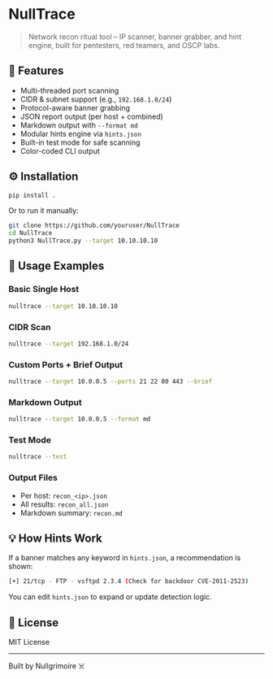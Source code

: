 # NullTrace

> Network recon ritual tool – IP scanner, banner grabber, and hint engine, built for pentesters, red teamers, and OSCP labs.

## 🔮 Features
- Multi-threaded port scanning
- CIDR & subnet support (e.g., `192.168.1.0/24`)
- Protocol-aware banner grabbing
- JSON report output (per host + combined)
- Markdown output with `--format md`
- Modular hints engine via `hints.json`
- Built-in test mode for safe scanning
- Color-coded CLI output

## ⚙️ Installation
```bash
pip install .
```
Or to run it manually:
```bash
git clone https://github.com/youruser/NullTrace
cd NullTrace
python3 NullTrace.py --target 10.10.10.10
```

## 🚀 Usage Examples

### Basic Single Host
```bash
nulltrace --target 10.10.10.10
```

### CIDR Scan
```bash
nulltrace --target 192.168.1.0/24
```

### Custom Ports + Brief Output
```bash
nulltrace --target 10.0.0.5 --ports 21 22 80 443 --brief
```

### Markdown Output
```bash
nulltrace --target 10.0.0.5 --format md
```

### Test Mode
```bash
nulltrace --test
```

### Output Files
- Per host: `recon_<ip>.json`
- All results: `recon_all.json`
- Markdown summary: `recon.md`

## 💡 How Hints Work
If a banner matches any keyword in `hints.json`, a recommendation is shown:
```bash
[+] 21/tcp - FTP - vsftpd 2.3.4 (Check for backdoor CVE-2011-2523)
```

You can edit `hints.json` to expand or update detection logic.

## 📄 License
MIT License

---

Built by Nullgrimoire ☠️
